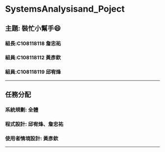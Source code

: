 # SystemsAnalysisand_Poject

## 主題: 裝忙小幫手:smile:
### 組長:C108118118 詹忠祐
### 組員:C108118112 黃彥欽
### 組員:C108118119 邱宥烽
***
## 任務分配
### 系統規劃: 全體
### 程式設計: 邱宥烽、詹忠祐
### 使用者情境設計: 黃彥欽
***
